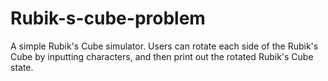 # Rubik-s-cube-problem
A simple Rubik's Cube simulator. 
Users can rotate each side of the Rubik's Cube by inputting characters, and then print out the rotated Rubik's Cube state.
